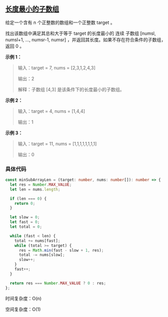 ## [长度最小的子数组](https://leetcode.cn/problems/minimum-size-subarray-sum/?envType=study-plan-v2&envId=top-interview-150)

给定一个含有 n 个正整数的数组和一个正整数 target 。

找出该数组中满足其总和大于等于 target 的长度最小的 连续
子数组
[numsl, numsl+1, ..., numsr-1, numsr] ，并返回其长度。如果不存在符合条件的子数组，返回 0 。

**示例 1：**

> 输入：target = 7, nums = [2,3,1,2,4,3]
>
> 输出：2
>
> 解释：子数组 [4,3] 是该条件下的长度最小的子数组。

**示例 2：**

> 输入：target = 4, nums = [1,4,4]
>
> 输出：1

**示例 3：**

> 输入：target = 11, nums = [1,1,1,1,1,1,1,1]
>
> 输出：0

### 具体代码

```typescript
const minSubArrayLen = (target: number, nums: number[]): number => {
  let res = Number.MAX_VALUE;
  let len = nums.length;

  if (len === 0) {
    return 0;
  }

  let slow = 0;
  let fast = 0;
  let total = 0;

  while (fast < len) {
    total += nums[fast];
    while (total >= target) {
      res = Math.min(fast - slow + 1, res);
      total -= nums[slow];
      slow++;
    }
    fast++;
  }

  return res === Number.MAX_VALUE ? 0 : res;
};
```

时间复杂度：O(n)

空间复杂度：O(1)
